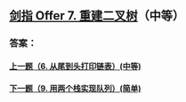 ## [剑指 Offer 7. 重建二叉树](https://leetcode-cn.com/problems/merge-two-sorted-lists/)（中等）





### 答案：



#### [上一题（6. 从尾到头打印链表）(中等)](https://github.com/sdwwld/leetCode/blob/master/src/main/java/com/wld/java/offer/剑指Offer06.md)

#### [下一题（9. 用两个栈实现队列）(简单)](https://github.com/sdwwld/leetCode/blob/master/src/main/java/com/wld/java/offer/剑指Offer09.md)